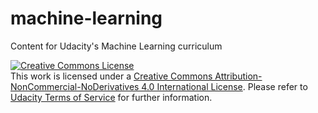 # machine-learning
Content for Udacity's Machine Learning curriculum

<a rel="license" href="http://creativecommons.org/licenses/by-nc-nd/4.0/"><img alt="Creative Commons 
License" style="border-width:0" src="https://i.creativecommons.org/l/by-nc-nd/4.0/88x31.png" /></a><br />This
work is licensed under a <a rel="license" href="http://creativecommons.org/licenses/by-nc-nd/4.0/">Creative Commons
Attribution-NonCommercial-NoDerivatives 4.0 International License</a>. 
Please refer to [Udacity Terms of Service](https://www.udacity.com/legal) for further information.
